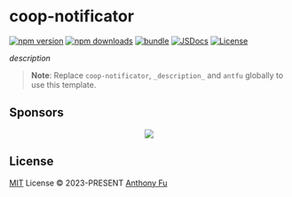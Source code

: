 # coop-notificator

[![npm version][npm-version-src]][npm-version-href]
[![npm downloads][npm-downloads-src]][npm-downloads-href]
[![bundle][bundle-src]][bundle-href]
[![JSDocs][jsdocs-src]][jsdocs-href]
[![License][license-src]][license-href]

_description_

> **Note**:
> Replace `coop-notificator`, `_description_` and `antfu` globally to use this template.

## Sponsors

<p align="center">
  <a href="https://cdn.jsdelivr.net/gh/antfu/static/sponsors.svg">
    <img src='https://cdn.jsdelivr.net/gh/antfu/static/sponsors.svg'/>
  </a>
</p>

## License

[MIT](./LICENSE) License © 2023-PRESENT [Anthony Fu](https://github.com/antfu)

<!-- Badges -->

[npm-version-src]: https://img.shields.io/npm/v/coop-notificator?style=flat&colorA=080f12&colorB=1fa669
[npm-version-href]: https://npmjs.com/package/coop-notificator
[npm-downloads-src]: https://img.shields.io/npm/dm/coop-notificator?style=flat&colorA=080f12&colorB=1fa669
[npm-downloads-href]: https://npmjs.com/package/coop-notificator
[bundle-src]: https://img.shields.io/bundlephobia/minzip/coop-notificator?style=flat&colorA=080f12&colorB=1fa669&label=minzip
[bundle-href]: https://bundlephobia.com/result?p=coop-notificator
[license-src]: https://img.shields.io/github/license/copenomics/coop-notificator.svg?style=flat&colorA=080f12&colorB=1fa669
[license-href]: https://github.com/copenomics/coop-notificator/blob/main/LICENSE
[jsdocs-src]: https://img.shields.io/badge/jsdocs-reference-080f12?style=flat&colorA=080f12&colorB=1fa669
[jsdocs-href]: https://www.jsdocs.io/package/coop-notificator
